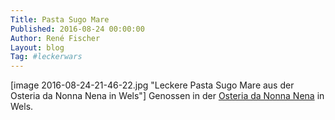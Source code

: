 ```yaml
---
Title: Pasta Sugo Mare
Published: 2016-08-24 00:00:00
Author: René Fischer
Layout: blog
Tag: #leckerwars
---
```

[image 2016-08-24-21-46-22.jpg "Leckere Pasta Sugo Mare aus der Osteria da Nonna Nena in Wels"]
Genossen in der [Osteria da Nonna Nena](https://goo.gl/maps/yobGN9Kw8ykGYdqn7) in Wels.

